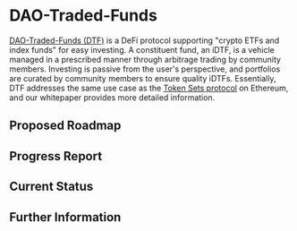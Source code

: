 # DAO-Traded-Funds

[DAO-Traded-Funds (DTF)](https://cardano.ideascale.com/c/idea/381055) is a DeFi protocol supporting "crypto ETFs and index funds" for easy investing. A constituent fund, an iDTF, is a vehicle managed in a prescribed manner through arbitrage trading by community members. Investing is passive from the user's perspective, and portfolios are curated by community members to ensure quality iDTFs. Essentially, DTF addresses the same use case as the [Token Sets protocol](https://www.tokensets.com/) on Ethereum, and our whitepaper provides more detailed information.

## Proposed Roadmap



## Progress Report



## Current Status

## Further Information


